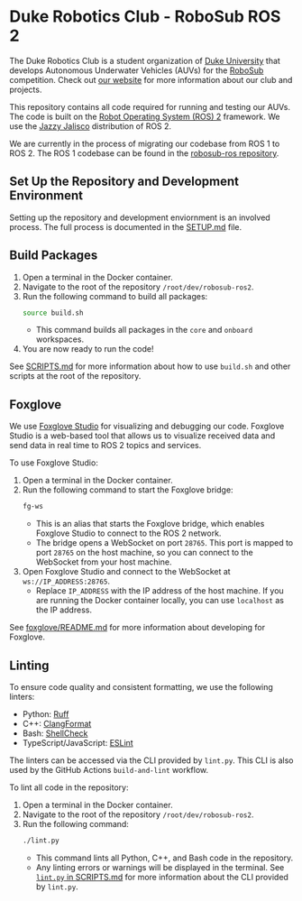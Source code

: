 # Duke Robotics Club - RoboSub ROS 2

The Duke Robotics Club is a student organization of [Duke University](https://duke.edu) that develops Autonomous Underwater Vehicles (AUVs) for the [RoboSub](https://robosub.org) competition. Check out [our website](https://duke-robotics.com) for more information about our club and projects.

This repository contains all code required for running and testing our AUVs. The code is built on the [Robot Operating System (ROS) 2](https://github.com/ros2) framework. We use the [Jazzy Jalisco](https://docs.ros.org/en/jazzy) distribution of ROS 2.

We are currently in the process of migrating our codebase from ROS 1 to ROS 2. The ROS 1 codebase can be found in the [robosub-ros repository](https://github.com/DukeRobotics/robosub-ros).

## Set Up the Repository and Development Environment
Setting up the repository and development enviornment is an involved process. The full process is documented in the [SETUP.md](SETUP.md) file.

## Build Packages
1. Open a terminal in the Docker container.
2. Navigate to the root of the repository `/root/dev/robosub-ros2`.
3. Run the following command to build all packages:
    ```bash
    source build.sh
    ```
    - This command builds all packages in the `core` and `onboard` workspaces.
4. You are now ready to run the code!

See [SCRIPTS.md](SCRIPTS.md) for more information about how to use `build.sh` and other scripts at the root of the repository.

## Foxglove
We use [Foxglove Studio](https://foxglove.dev) for visualizing and debugging our code. Foxglove Studio is a web-based tool that allows us to visualize received data and send data in real time to ROS 2 topics and services.

To use Foxglove Studio:
1. Open a terminal in the Docker container.
2. Run the following command to start the Foxglove bridge:
    ```bash
    fg-ws
    ```
    - This is an alias that starts the Foxglove bridge, which enables Foxglove Studio to connect to the ROS 2 network.
    - The bridge opens a WebSocket on port `28765`. This port is mapped to port `28765` on the host machine, so you can connect to the WebSocket from your host machine.
3. Open Foxglove Studio and connect to the WebSocket at `ws://IP_ADDRESS:28765`.
    - Replace `IP_ADDRESS` with the IP address of the host machine. If you are running the Docker container locally, you can use `localhost` as the IP address.

See [foxglove/README.md](foxglove/README.md) for more information about developing for Foxglove.

## Linting
To ensure code quality and consistent formatting, we use the following linters:
- Python: [Ruff](https://docs.astral.sh/ruff)
- C++: [ClangFormat](https://clang.llvm.org/docs/ClangFormat.html)
- Bash: [ShellCheck](https://www.shellcheck.net)
- TypeScript/JavaScript: [ESLint](https://eslint.org)

The linters can be accessed via the CLI provided by `lint.py`. This CLI is also used by the GitHub Actions `build-and-lint` workflow.

To lint all code in the repository:
1. Open a terminal in the Docker container.
2. Navigate to the root of the repository `/root/dev/robosub-ros2`.
3. Run the following command:
    ```bash
    ./lint.py
    ```
    - This command lints all Python, C++, and Bash code in the repository.
    - Any linting errors or warnings will be displayed in the terminal.
See [`lint.py` in SCRIPTS.md](SCRIPTS.md#lintpy) for more information about the CLI provided by `lint.py`.
